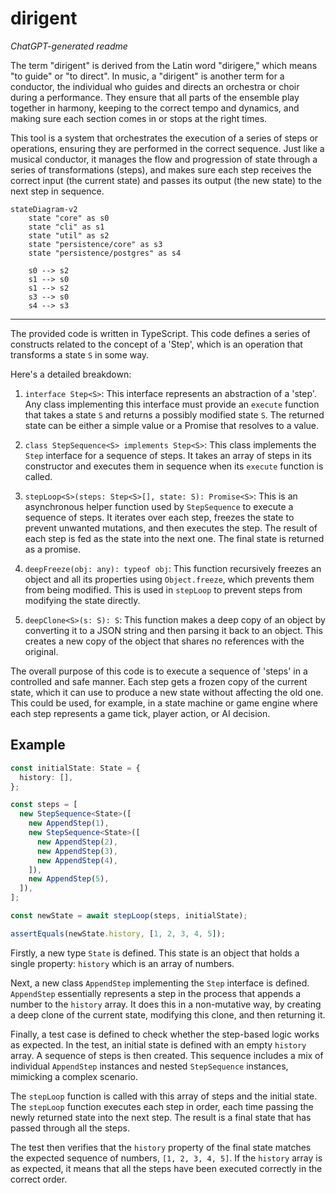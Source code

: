 # dirigent

_ChatGPT-generated readme_

The term "dirigent" is derived from the Latin word "dirigere," which means "to
guide" or "to direct". In music, a "dirigent" is another term for a conductor,
the individual who guides and directs an orchestra or choir during a
performance. They ensure that all parts of the ensemble play together in
harmony, keeping to the correct tempo and dynamics, and making sure each section
comes in or stops at the right times.

This tool is a system that orchestrates the execution of a series of steps or
operations, ensuring they are performed in the correct sequence. Just like a
musical conductor, it manages the flow and progression of state through a series
of transformations (steps), and makes sure each step receives the correct input
(the current state) and passes its output (the new state) to the next step in
sequence.

```mermaid
stateDiagram-v2
    state "core" as s0
    state "cli" as s1
    state "util" as s2
    state "persistence/core" as s3
    state "persistence/postgres" as s4

    s0 --> s2
    s1 --> s0
    s1 --> s2
    s3 --> s0
    s4 --> s3
```

---

The provided code is written in TypeScript. This code defines a series of
constructs related to the concept of a 'Step', which is an operation that
transforms a state `S` in some way.

Here's a detailed breakdown:

1. `interface Step<S>`: This interface represents an abstraction of a 'step'.
   Any class implementing this interface must provide an `execute` function that
   takes a state `S` and returns a possibly modified state `S`. The returned
   state can be either a simple value or a Promise that resolves to a value.

2. `class StepSequence<S> implements Step<S>`: This class implements the `Step`
   interface for a sequence of steps. It takes an array of steps in its
   constructor and executes them in sequence when its `execute` function is
   called.

3. `stepLoop<S>(steps: Step<S>[], state: S): Promise<S>`: This is an
   asynchronous helper function used by `StepSequence` to execute a sequence of
   steps. It iterates over each step, freezes the state to prevent unwanted
   mutations, and then executes the step. The result of each step is fed as the
   state into the next one. The final state is returned as a promise.

4. `deepFreeze(obj: any): typeof obj`: This function recursively freezes an
   object and all its properties using `Object.freeze`, which prevents them from
   being modified. This is used in `stepLoop` to prevent steps from modifying
   the state directly.

5. `deepClone<S>(s: S): S`: This function makes a deep copy of an object by
   converting it to a JSON string and then parsing it back to an object. This
   creates a new copy of the object that shares no references with the original.

The overall purpose of this code is to execute a sequence of 'steps' in a
controlled and safe manner. Each step gets a frozen copy of the current state,
which it can use to produce a new state without affecting the old one. This
could be used, for example, in a state machine or game engine where each step
represents a game tick, player action, or AI decision.

## Example

```ts
const initialState: State = {
  history: [],
};

const steps = [
  new StepSequence<State>([
    new AppendStep(1),
    new StepSequence<State>([
      new AppendStep(2),
      new AppendStep(3),
      new AppendStep(4),
    ]),
    new AppendStep(5),
  ]),
];

const newState = await stepLoop(steps, initialState);

assertEquals(newState.history, [1, 2, 3, 4, 5]);
```

Firstly, a new type `State` is defined. This state is an object that holds a
single property: `history` which is an array of numbers.

Next, a new class `AppendStep` implementing the `Step` interface is defined.
`AppendStep` essentially represents a step in the process that appends a number
to the `history` array. It does this in a non-mutative way, by creating a deep
clone of the current state, modifying this clone, and then returning it.

Finally, a test case is defined to check whether the step-based logic works as
expected. In the test, an initial state is defined with an empty `history`
array. A sequence of steps is then created. This sequence includes a mix of
individual `AppendStep` instances and nested `StepSequence` instances, mimicking
a complex scenario.

The `stepLoop` function is called with this array of steps and the initial
state. The `stepLoop` function executes each step in order, each time passing
the newly returned state into the next step. The result is a final state that
has passed through all the steps.

The test then verifies that the `history` property of the final state matches
the expected sequence of numbers, `[1, 2, 3, 4, 5]`. If the `history` array is
as expected, it means that all the steps have been executed correctly in the
correct order.
